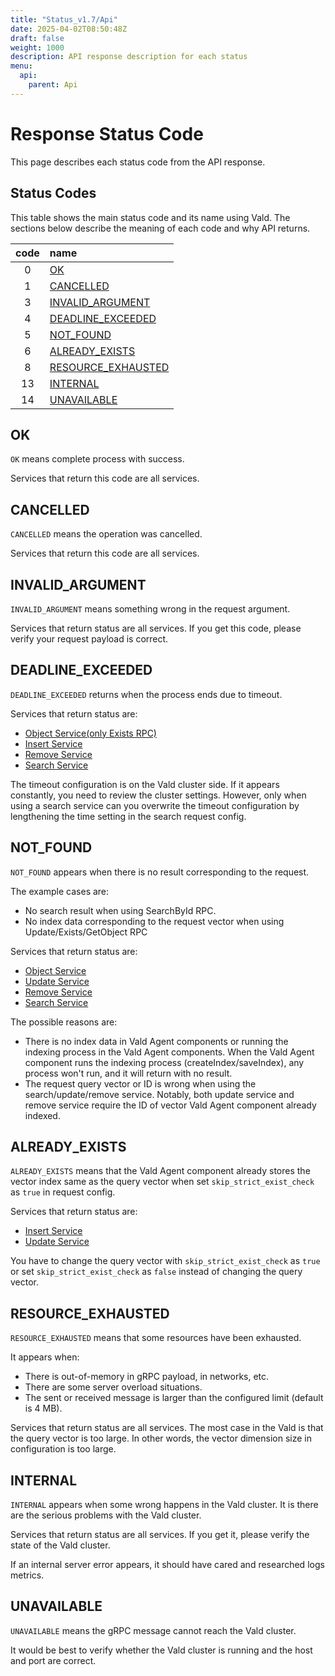```yaml
---
title: "Status_v1.7/Api"
date: 2025-04-02T08:50:48Z
draft: false
weight: 1000
description: API response description for each status
menu:
  api:
    parent: Api
---
```


# Response Status Code

This page describes each status code from the API response.

## Status Codes

This table shows the main status code and its name using Vald.
The sections below describe the meaning of each code and why API returns.

| code | name                                      |
| :--: | :---------------------------------------- |
|  0   | [OK](#OK)                                 |
|  1   | [CANCELLED](#CANCELLED)                   |
|  3   | [INVALID_ARGUMENT](#INVALID_ARGUMENT)     |
|  4   | [DEADLINE_EXCEEDED](#DEADLINE_EXCEEDED)   |
|  5   | [NOT_FOUND](#NOT_FOUND)                   |
|  6   | [ALREADY_EXISTS](#ALREADY_EXISTS)         |
|  8   | [RESOURCE_EXHAUSTED](#RESOURCE_EXHAUSTED) |
|  13  | [INTERNAL](#INTERNAL)                     |
|  14  | [UNAVAILABLE](#UNAVAILABLE)               |

## OK

`OK` means complete process with success.

Services that return this code are all services.

## CANCELLED

`CANCELLED` means the operation was cancelled.

Services that return this code are all services.

## INVALID_ARGUMENT

`INVALID_ARGUMENT` means something wrong in the request argument.

Services that return status are all services.
If you get this code, please verify your request payload is correct.

## DEADLINE_EXCEEDED

`DEADLINE_EXCEEDED` returns when the process ends due to timeout.

Services that return status are:

- [Object Service(only Exists RPC)](/docs/v1.7/api/object#Exists-RPC)
- [Insert Service](/docs/v1.7/api/insert)
- [Remove Service](/docs/v1.7/api/insert)
- [Search Service](/docs/v1.7/api/search)

The timeout configuration is on the Vald cluster side.
If it appears constantly, you need to review the cluster settings.
However, only when using a search service can you overwrite the timeout configuration by lengthening the time setting in the search request config.

## NOT_FOUND

`NOT_FOUND` appears when there is no result corresponding to the request.

The example cases are:

- No search result when using SearchById RPC.
- No index data corresponding to the request vector when using Update/Exists/GetObject RPC

Services that return status are:

- [Object Service](/docs/v1.7/api/object)
- [Update Service](/docs/v1.7/api/update)
- [Remove Service](/docs/v1.7/api/insert)
- [Search Service](/docs/v1.7/api/search)

The possible reasons are:

- There is no index data in Vald Agent components or running the indexing process in the Vald Agent components.
  When the Vald Agent component runs the indexing process (createIndex/saveIndex), any process won't run, and it will return with no result.
- The request query vector or ID is wrong when using the search/update/remove service.
  Notably, both update service and remove service require the ID of vector Vald Agent component already indexed.

## ALREADY_EXISTS

`ALREADY_EXISTS` means that the Vald Agent component already stores the vector index same as the query vector when set `skip_strict_exist_check` as `true` in request config.

Services that return status are:

- [Insert Service](/docs/v1.7/api/insert)
- [Update Service](/docs/v1.7/api/update)

You have to change the query vector with `skip_strict_exist_check` as `true` or set `skip_strict_exist_check` as `false` instead of changing the query vector.

## RESOURCE_EXHAUSTED

`RESOURCE_EXHAUSTED` means that some resources have been exhausted.

It appears when:

- There is out-of-memory in gRPC payload, in networks, etc.
- There are some server overload situations.
- The sent or received message is larger than the configured limit (default is 4 MB).

Services that return status are all services.
The most case in the Vald is that the query vector is too large.
In other words, the vector dimension size in configuration is too large.

## INTERNAL

`INTERNAL` appears when some wrong happens in the Vald cluster.
It is there are the serious problems with the Vald cluster.

Services that return status are all services.
If you get it, please verify the state of the Vald cluster.

<div class="warning">
If an internal server error appears, it should have cared and researched logs metrics.
</div>

## UNAVAILABLE

`UNAVAILABLE` means the gRPC message cannot reach the Vald cluster.

It would be best to verify whether the Vald cluster is running and the host and port are correct.
